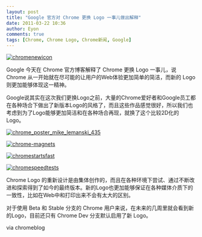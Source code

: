```yaml
---
layout: post
title: "Google 官方对 Chrome 更换 Logo 一事儿做出解释"
date: 2011-03-22 10:36
author: Eyon
comments: true
tags: [Chrome, Chrome Logo, Chrome新闻, Google]
---
```

<a href="http://img.chromi.org/2011/03/chromenewicon.png">![](http://img.chromi.org/2011/03/chromenewicon.png "chromenewicon")</a>

Google 今天在 Chrome 官方博客解释了 Chrome 更换 Logo 一事儿，说 Chrome 从一开始就在尽可能的让用户的Web体验更加简单的简洁，而新的 Logo 则更加能够体现这一精神。

Google说其实在这次我们更换Logo之前，大量的Chrome爱好者和Google员工都在各种场合下做出了新版本Logo的风格了，而且这些作品感觉很好，所以我们也考虑到为了Logo能够更加简洁和在各种场合再现，就换了这个比较2D化的Logo。<!--more-->

<a href="http://img.chromi.org/2011/03/chrome_poster_mike_lemanski_435.jpg">![](http://img.chromi.org/2011/03/chrome_poster_mike_lemanski_435.jpg "chrome_poster_mike_lemanski_435")</a>

<a href="http://img.chromi.org/2011/03/chrome-magnets.png">![](http://img.chromi.org/2011/03/chrome-magnets.png "chrome-magnets")</a>

<a href="http://img.chromi.org/2011/03/chromestartsfast.png">![](http://img.chromi.org/2011/03/chromestartsfast.png "chromestartsfast")</a>

<a href="http://img.chromi.org/2011/03/chromespeedtests.png">![](http://img.chromi.org/2011/03/chromespeedtests.png "chromespeedtests")</a>

Chrome Logo 的重新设计是由集体创作的，而且在各种环境下尝试、通过不断改进和探索得到了如今的最终版本。新的Logo也更加能够保证在各种媒体介质下的一致性，比如在Web中和打印出来不会有太大的区别。

对于使用 Beta 和 Stable 分支的 Chrome 用户来说，在未来的几周里就会看到新的Logo，目前还只有 Chrome Dev 分支默认启用了新 Logo。

via chromeblog
